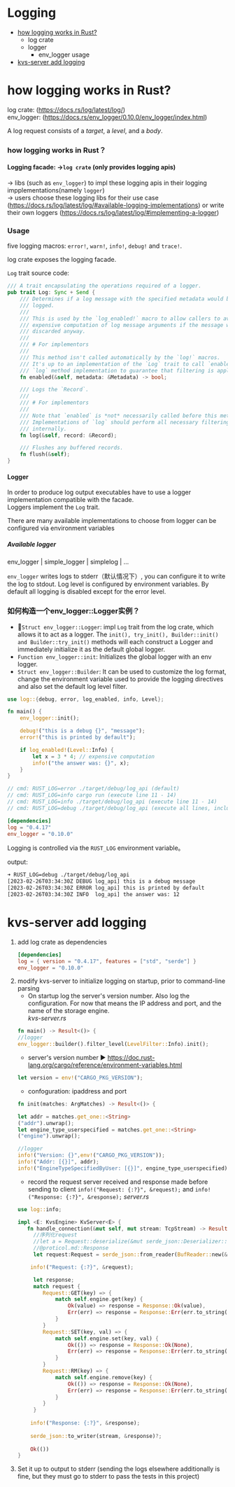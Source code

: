 # Logging

- [how logging works in Rust?](https://github.com/Ariellink/synchronous-client-server-kvstore/blob/main/notes/log_crate.md#how-logging-works-in-rust)
    - log crate
    - logger
        - env_logger usage
- [kvs-server add logging](https://github.com/Ariellink/synchronous-client-server-kvstore/blob/main/notes/log_crate.md#kvs-server-add-logging) 

# how logging works in Rust?
log crate: (https://docs.rs/log/latest/log/)  
env_logger: (https://docs.rs/env_logger/0.10.0/env_logger/index.html)

A log request consists of a *target*, a *level*, and a *body*.
### how logging works in Rust？

#### Logging facade:  ->`log crate` (only provides logging apis)  
-> libs (such as `env_logger`) to impl these logging apis in their logging impplementations(namely `logger`)   
-> users choose these logging libs for their use case (https://docs.rs/log/latest/log/#available-logging-implementations) or write their own loggers (https://docs.rs/log/latest/log/#implementing-a-logger)

### Usage
five logging macros: `error!`, `warn!`, `info!`, `debug!` and `trace!`.

log crate exposes the logging facade. 

`Log` trait source code:
```rust
/// A trait encapsulating the operations required of a logger.
pub trait Log: Sync + Send {
    /// Determines if a log message with the specified metadata would be
    /// logged.
    ///
    /// This is used by the `log_enabled!` macro to allow callers to avoid
    /// expensive computation of log message arguments if the message would be
    /// discarded anyway.
    ///
    /// # For implementors
    ///
    /// This method isn't called automatically by the `log!` macros.
    /// It's up to an implementation of the `Log` trait to call `enabled` in its own
    /// `log` method implementation to guarantee that filtering is applied.
    fn enabled(&self, metadata: &Metadata) -> bool;

    /// Logs the `Record`.
    ///
    /// # For implementors
    ///
    /// Note that `enabled` is *not* necessarily called before this method.
    /// Implementations of `log` should perform all necessary filtering
    /// internally.
    fn log(&self, record: &Record);

    /// Flushes any buffered records.
    fn flush(&self);
}

```

#### Logger
In order to produce log output executables have to use a logger implementation compatible with the facade.   
Loggers implement the `Log` trait.  

There are many available implementations to choose from logger can be configured via environment variables

##### Available logger

env_logger | simple_logger | simplelog | ...  


`env_logger` writes logs to stderr（默认情况下）, you can configure it to write the log to stdout.
Log level is configured by environment variables. By default all logging is disabled except for the error level.

### 如何构造一个env_logger::Logger实例？
- 🚩`Struct env_logger::Logger`: impl `Log` trait from the log crate, which allows it to act as a logger. The `init(), try_init(), Builder::init() and Builder::try_init()` methods will each construct a Logger and immediately initialize it as the default global logger.
- `Function env_logger::init`: Initializes the global logger with an env logger.   
- `Struct env_logger::Builder`: It can be used to customize the log format, change the environment variable used to provide the logging directives and also set the default log level filter.

```Rust
use log::{debug, error, log_enabled, info, Level};

fn main() {
    env_logger::init();

    debug!("this is a debug {}", "message");
    error!("this is printed by default");

    if log_enabled!(Level::Info) {
        let x = 3 * 4; // expensive computation
        info!("the answer was: {}", x);
    }
}

// cmd: RUST_LOG=error ./target/debug/log_api (default)
// cmd: RUST_LOG=info cargo run (execute line 11 - 14)
// cmd: RUST_LOG=info ./target/debug/log_api (execute line 11 - 14)
// cmd: RUST_LOG=debug ./target/debug/log_api (execute all lines, including error and info)
```

```toml
[dependencies]
log = "0.4.17"
env_logger = "0.10.0"
```
Logging is controlled via the `RUST_LOG` environment variable。

output:
```sh
➜ RUST_LOG=debug ./target/debug/log_api
[2023-02-26T03:34:30Z DEBUG log_api] this is a debug message
[2023-02-26T03:34:30Z ERROR log_api] this is printed by default
[2023-02-26T03:34:30Z INFO  log_api] the answer was: 12

```

 # kvs-server add logging
 
 1. add log crate as dependencies
    ```toml
    [dependencies]
    log = { version = "0.4.17", features = ["std", "serde"] }
    env_logger = "0.10.0"
    ```
 2. modify kvs-server to initialize logging on startup, prior to command-line parsing
    - On startup log the server's version number. Also log the configuration. For now that means the IP address and port, and the name of the storage engine.  
    *kvs-server.rs*
    ```rust
    fn main() -> Result<()> {
    //logger 
    env_logger::builder().filter_level(LevelFilter::Info).init();
    ```
    - server's version number ▶️ https://doc.rust-lang.org/cargo/reference/environment-variables.html   
    ```rust
    let version = env!("CARGO_PKG_VERSION");
    ```
    - confoguration: ipaddress and port 
    ```rust
    fn init(matches: ArgMatches) -> Result<()> {

    let addr = matches.get_one::<String>
    ("addr").unwrap();
    let engine_type_userspecified = matches.get_one::<String>
    ("engine").unwrap();

    //logger
    info!("Version: {}",env!("CARGO_PKG_VERSION"));
    info!("Addr: [{}]", addr);
    info!("EngineTypeSpecifiedByUser: [{}]", engine_type_userspecified);
    ```
    - record the request server received and response made before sending to client `info!("Request: {:?}", &request);` and `info!("Response: {:?}", &response);`
    *server.rs*
    ```rust
    use log::info;
    
    impl <E: KvsEngine> KvServer<E> {
       fn handle_connection(&mut self, mut stream: TcpStream) -> Result<()> {
         //序列化request
         //let a = Request::deserialize(&mut serde_json::Deserializer::new(BufReader::new(&mut stream)))?;
         //@proticol.md::Response
         let request:Request = serde_json::from_reader(BufReader::new(&mut stream))?;

        info!("Request: {:?}", &request);

         let response;
         match request {
            Request::GET(key) => {
                match self.engine.get(key) {
                    Ok(value) => response = Response::Ok(value),
                    Err(err) => response = Response::Err(err.to_string()),
                }
            }
            Request::SET(key, val) => {
                match self.engine.set(key, val) {
                    Ok(()) => response = Response::Ok(None),
                    Err(err) => response = Response::Err(err.to_string()),
                }
            }
            Request::RM(key) => {
                match self.engine.remove(key) {
                    Ok(()) => response = Response::Ok(None),
                    Err(err) => response = Response::Err(err.to_string()),
                }
            }
         }
        
        info!("Response: {:?}", &response);
        
        serde_json::to_writer(stream, &response)?;
        
        Ok(())
    }
    ```
 4. Set it up to output to stderr (sending the logs elsewhere additionally is fine, but they must go to stderr to pass the tests in this project)

